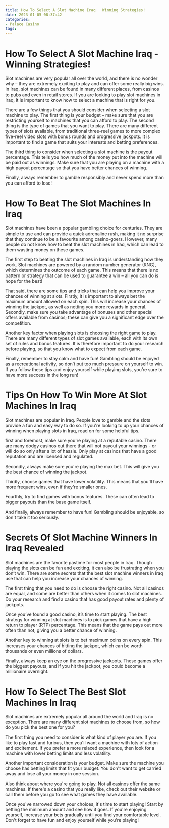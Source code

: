 ```yaml
---
title: How To Select A Slot Machine Iraq   Winning Strategies! 
date: 2023-01-05 08:37:42
categories:
- Palace Casino
tags:
---
```



#  How To Select A Slot Machine Iraq - Winning Strategies! 

Slot machines are very popular all over the world, and there is no wonder why – they are extremely exciting to play and can offer some really big wins. In Iraq, slot machines can be found in many different places, from casinos to pubs and even in retail stores. If you are looking to play slot machines in Iraq, it is important to know how to select a machine that is right for you.

There are a few things that you should consider when selecting a slot machine to play. The first thing is your budget – make sure that you are restricting yourself to machines that you can afford to play. The second thing is the type of games that you want to play. There are many different types of slots available, from traditional three-reel games to more complex five-reel video slots with bonus rounds and progressive jackpots. It is important to find a game that suits your interests and betting preferences.

The third thing to consider when selecting a slot machine is the payout percentage. This tells you how much of the money put into the machine will be paid out as winnings. Make sure that you are playing on a machine with a high payout percentage so that you have better chances of winning.

Finally, always remember to gamble responsibly and never spend more than you can afford to lose!

#  How To Beat The Slot Machines In Iraq 

Slot machines have been a popular gambling choice for centuries. They are simple to use and can provide a quick adrenaline rush, making it no surprise that they continue to be a favourite among casino-goers. However, many people do not know how to beat the slot machines in Iraq, which can lead to them wasting money on these games.

The first step to beating the slot machines in Iraq is understanding how they work. Slot machines are powered by a random number generator (RNG), which determines the outcome of each game. This means that there is no pattern or strategy that can be used to guarantee a win – all you can do is hope for the best!

That said, there are some tips and tricks that can help you improve your chances of winning at slots. Firstly, it is important to always bet the maximum amount allowed on each spin. This will increase your chances of winning the jackpot, as well as netting you more rewards in general. Secondly, make sure you take advantage of bonuses and other special offers available from casinos; these can give you a significant edge over the competition.

Another key factor when playing slots is choosing the right game to play. There are many different types of slot games available, each with its own set of rules and bonus features. It is therefore important to do your research before playing, so that you know what to expect from each game.

Finally, remember to stay calm and have fun! Gambling should be enjoyed as a recreational activity, so don’t put too much pressure on yourself to win. If you follow these tips and enjoy yourself while playing slots, you’re sure to have more success in the long run!

#  Tips On How To Win More At Slot Machines In Iraq 

Slot machines are popular in Iraq. People love to gamble and the slots provide a fun and easy way to do so. If you're looking to up your chances of winning when playing slots in Iraq, read on for some helpful tips.

 first and foremost, make sure you're playing at a reputable casino. There are many dodgy casinos out there that will not payout your winnings - or will do so only after a lot of hassle. Only play at casinos that have a good reputation and are licensed and regulated.

Secondly, always make sure you're playing the max bet. This will give you the best chance of winning the jackpot.

Thirdly, choose games that have lower volatility. This means that you'll have more frequent wins, even if they're smaller ones.

Fourthly, try to find games with bonus features. These can often lead to bigger payouts than the base game itself.

And finally, always remember to have fun! Gambling should be enjoyable, so don't take it too seriously.

#  Secrets Of Slot Machine Winners In Iraq Revealed 

Slot machines are the favorite pastime for most people in Iraq. Though playing the slots can be fun and exciting, it can also be frustrating when you don’t win. There are some secrets that the best slot machine winners in Iraq use that can help you increase your chances of winning.

The first thing that you need to do is choose the right casino. Not all casinos are equal, and some are better than others when it comes to slot machines. Do your research and find a casino that has good payout rates and plenty of jackpots.

Once you’ve found a good casino, it’s time to start playing. The best strategy for winning at slot machines is to pick games that have a high return to player (RTP) percentage. This means that the game pays out more often than not, giving you a better chance of winning.

Another key to winning at slots is to bet maximum coins on every spin. This increases your chances of hitting the jackpot, which can be worth thousands or even millions of dollars.

Finally, always keep an eye on the progressive jackpots. These games offer the biggest payouts, and if you hit the jackpot, you could become a millionaire overnight.

#  How To Select The Best Slot Machines In Iraq

Slot machines are extremely popular all around the world and Iraq is no exception. There are many different slot machines to choose from, so how do you pick the best one for you?

The first thing you need to consider is what kind of player you are. If you like to play fast and furious, then you'll want a machine with lots of action and excitement. If you prefer a more relaxed experience, then look for a machine with lower betting limits and less volatility.

Another important consideration is your budget. Make sure the machine you choose has betting limits that fit your budget. You don't want to get carried away and lose all your money in one session.

Also think about where you're going to play. Not all casinos offer the same machines. If there's a casino that you really like, check out their website or call them before you go to see what games they have available.

Once you've narrowed down your choices, it's time to start playing! Start by betting the minimum amount and see how it goes. If you're enjoying yourself, increase your bets gradually until you find your comfortable level. Don't forget to have fun and enjoy yourself while you're playing!